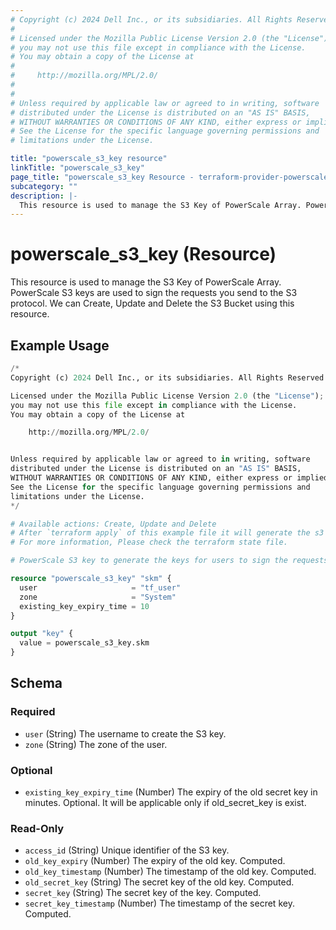 ```yaml
---
# Copyright (c) 2024 Dell Inc., or its subsidiaries. All Rights Reserved.
#
# Licensed under the Mozilla Public License Version 2.0 (the "License");
# you may not use this file except in compliance with the License.
# You may obtain a copy of the License at
#
#     http://mozilla.org/MPL/2.0/
#
#
# Unless required by applicable law or agreed to in writing, software
# distributed under the License is distributed on an "AS IS" BASIS,
# WITHOUT WARRANTIES OR CONDITIONS OF ANY KIND, either express or implied.
# See the License for the specific language governing permissions and
# limitations under the License.

title: "powerscale_s3_key resource"
linkTitle: "powerscale_s3_key"
page_title: "powerscale_s3_key Resource - terraform-provider-powerscale"
subcategory: ""
description: |-
  This resource is used to manage the S3 Key of PowerScale Array. PowerScale S3 keys are used to sign the requests you send to the S3 protocol. We can Create, Update and Delete the S3 Bucket using this resource.
---
```


# powerscale_s3_key (Resource)

This resource is used to manage the S3 Key of PowerScale Array. PowerScale S3 keys are used to sign the requests you send to the S3 protocol. We can Create, Update and Delete the S3 Bucket using this resource.


## Example Usage

```terraform
/*
Copyright (c) 2024 Dell Inc., or its subsidiaries. All Rights Reserved.

Licensed under the Mozilla Public License Version 2.0 (the "License");
you may not use this file except in compliance with the License.
You may obtain a copy of the License at

    http://mozilla.org/MPL/2.0/


Unless required by applicable law or agreed to in writing, software
distributed under the License is distributed on an "AS IS" BASIS,
WITHOUT WARRANTIES OR CONDITIONS OF ANY KIND, either express or implied.
See the License for the specific language governing permissions and
limitations under the License.
*/

# Available actions: Create, Update and Delete
# After `terraform apply` of this example file it will generate the s3 key for the user.
# For more information, Please check the terraform state file.

# PowerScale S3 key to generate the keys for users to sign the requests you send to the S3 protocol.

resource "powerscale_s3_key" "skm" {
  user                     = "tf_user"
  zone                     = "System"
  existing_key_expiry_time = 10
}

output "key" {
  value = powerscale_s3_key.skm
}
```

<!-- schema generated by tfplugindocs -->
## Schema

### Required

- `user` (String) The username to create the S3 key.
- `zone` (String) The zone of the user.

### Optional

- `existing_key_expiry_time` (Number) The expiry of the old secret key in minutes. Optional. It will be applicable only if old_secret_key is exist.

### Read-Only

- `access_id` (String) Unique identifier of the S3 key.
- `old_key_expiry` (Number) The expiry of the old key. Computed.
- `old_key_timestamp` (Number) The timestamp of the old key. Computed.
- `old_secret_key` (String) The secret key of the old key. Computed.
- `secret_key` (String) The secret key of the key. Computed.
- `secret_key_timestamp` (Number) The timestamp of the secret key. Computed.

